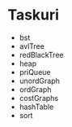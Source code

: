 # Taskuri
* bst
* avlTree
* redBlackTree
* heap
* priQueue
* unordGraph
* ordGraph
* costGraphs
* hashTable
* sort